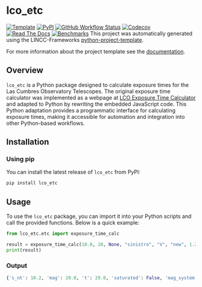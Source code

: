 # lco_etc

[![Template](https://img.shields.io/badge/Template-LINCC%20Frameworks%20Python%20Project%20Template-brightgreen)](https://lincc-ppt.readthedocs.io/en/latest/)
[![PyPI](https://img.shields.io/pypi/v/lco_etc?color=blue&logo=pypi&logoColor=white)](https://pypi.org/project/lco-etc/)
[![GitHub Workflow Status](https://img.shields.io/github/actions/workflow/status/bradengarretson/lco-etc/smoke-test.yml)](https://github.com/bradengarretson/lco-etc/actions/workflows/smoke-test.yml)
[![Codecov](https://codecov.io/gh/bradengarretson/lco-etc/branch/main/graph/badge.svg)](https://codecov.io/gh/bradengarretson/lco-etc)
[![Read The Docs](https://img.shields.io/readthedocs/lco-etc)](https://lco-etc.readthedocs.io/)
[![Benchmarks](https://img.shields.io/github/actions/workflow/status/bradengarretson/lco-etc/asv-main.yml?label=benchmarks)](https://bradengarretson.github.io/lco-etc/)
This project was automatically generated using the LINCC-Frameworks [python-project-template](https://github.com/lincc-frameworks/python-project-template).

For more information about the project template see the [documentation](https://lincc-ppt.readthedocs.io/en/latest/).

## Overview

`lco_etc` is a Python package designed to calculate exposure times for the Las Cumbres Observatory Telescopes. The original exposure time calculator was implemented as a webpage at [LCO Exposure Time Calculator](https://exposure-time-calculator.lco.global/#) and adapted to Python by rewriting the embedded JavaScript code. This Python adaptation provides a programmatic interface for calculating exposure times, making it accessible for automation and integration into other Python-based workflows.

## Installation

### Using pip

You can install the latest release of `lco_etc` from PyPI:

```bash
pip install lco_etc
```

## Usage

To use the `lco_etc` package, you can import it into your Python scripts and call the provided functions. Below is a quick example:

```python
from lco_etc.etc import exposure_time_calc

result = exposure_time_calc(10.0, 20, None, "sinistro", "V", "new", 1.2)
print(result)
```

### Output

``` python
{'s_nt': 10.2, 'mag': 20.0, 't': 29.0, 'saturated': False, 'mag_system': 'Vega'}
```
